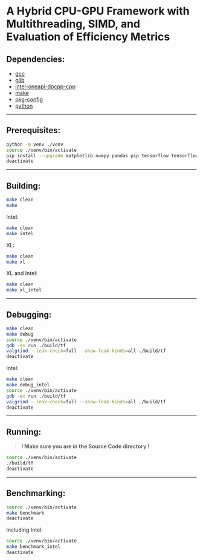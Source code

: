 # A Hybrid CPU-GPU Framework with Multithreading, SIMD, and Evaluation of Efficiency Metrics
## Dependencies:
- [gcc](https://gcc.gnu.org/)
- [glib](https://docs.gtk.org/glib/)
- [intel-oneapi-dpcpp-cpp](https://www.intel.com/content/www/us/en/developer/tools/oneapi/dpc-compiler.html)
- [make](https://www.gnu.org/software/make/)
- [pkg-config](https://freedesktop.org/wiki/Software/pkg-config/)
- [python](https://www.python.org/)
- - -
## Prerequisites:
```bash
python -m venv ./venv
source ./venv/bin/activate
pip install --upgrade matplotlib numpy pandas pip tensorflow tensorflow_datasets
deactivate
```
- - -
## Building:
```bash
make clean
make
```
Intel:
```bash
make clean
make intel
```
XL:
```bash
make clean
make xl
```
XL and Intel:
```bash
make clean
make xl_intel
```
- - -
## Debugging:
```bash
make clean
make debug
source ./venv/bin/activate
gdb -ex run ./build/tf
valgrind --leak-check=full --show-leak-kinds=all ./build/tf
deactivate
```
Intel:
```bash
make clean
make debug_intel
source ./venv/bin/activate
gdb -ex run ./build/tf
valgrind --leak-check=full --show-leak-kinds=all ./build/tf
deactivate
```
- - -
## Running:
> **! Make sure you are in the Source Code directory !**
```bash
source ./venv/bin/activate
./build/tf
deactivate
```
- - -
## Benchmarking:
```bash
source ./venv/bin/activate
make benchmark
deactivate
```
Including Intel:
```bash
source ./venv/bin/activate
make benchmark_intel
deactivate
```
